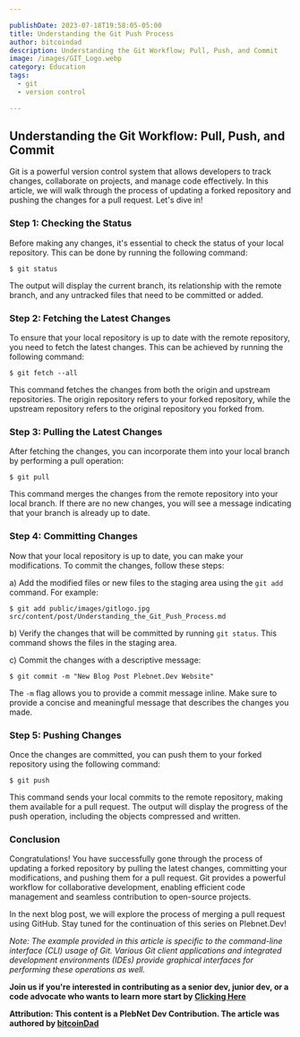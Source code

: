 ```yaml
---

publishDate: 2023-07-18T19:58:05-05:00
title: Understanding the Git Push Process
author: bitcoindad
description: Understanding the Git Workflow; Pull, Push, and Commit
image: /images/GIT_Logo.webp
category: Education
tags:
  - git 
  - version control

---
```


## Understanding the Git Workflow: Pull, Push, and Commit

Git is a powerful version control system that allows developers to track changes, collaborate on projects, and manage code effectively. In this article, we will walk through the process of updating a forked repository and pushing the changes for a pull request. Let's dive in!

### Step 1: Checking the Status

Before making any changes, it's essential to check the status of your local repository. This can be done by running the following command:

```
$ git status
```

The output will display the current branch, its relationship with the remote branch, and any untracked files that need to be committed or added.

### Step 2: Fetching the Latest Changes

To ensure that your local repository is up to date with the remote repository, you need to fetch the latest changes. This can be achieved by running the following command:

```
$ git fetch --all
```

This command fetches the changes from both the origin and upstream repositories. The origin repository refers to your forked repository, while the upstream repository refers to the original repository you forked from.

### Step 3: Pulling the Latest Changes

After fetching the changes, you can incorporate them into your local branch by performing a pull operation:

```
$ git pull
```

This command merges the changes from the remote repository into your local branch. If there are no new changes, you will see a message indicating that your branch is already up to date.

### Step 4: Committing Changes

Now that your local repository is up to date, you can make your modifications. To commit the changes, follow these steps:

a) Add the modified files or new files to the staging area using the `git add` command. For example:

```
$ git add public/images/gitlogo.jpg src/content/post/Understanding_the_Git_Push_Process.md
```

b) Verify the changes that will be committed by running `git status`. This command shows the files in the staging area.

c) Commit the changes with a descriptive message:

```
$ git commit -m "New Blog Post Plebnet.Dev Website"
```

The `-m` flag allows you to provide a commit message inline. Make sure to provide a concise and meaningful message that describes the changes you made.

### Step 5: Pushing Changes

Once the changes are committed, you can push them to your forked repository using the following command:

```
$ git push
```

This command sends your local commits to the remote repository, making them available for a pull request. The output will display the progress of the push operation, including the objects compressed and written.

### Conclusion

Congratulations! You have successfully gone through the process of updating a forked repository by pulling the latest changes, committing your modifications, and pushing them for a pull request. Git provides a powerful workflow for collaborative development, enabling efficient code management and seamless contribution to open-source projects.

In the next blog post, we will explore the process of merging a pull request using GitHub. Stay tuned for the continuation of this series on Plebnet.Dev!

*Note: The example provided in this article is specific to the command-line interface (CLI) usage of Git. Various Git client applications and integrated development environments (IDEs) provide graphical interfaces for performing these operations as well.*

**Join us if you're interested in contributing as a senior dev, junior dev, or a code advocate who wants to learn more start by [Clicking Here](https://plebnet.dev)**

**Attribution: This content is a PlebNet Dev Contribution. The article was authored by [bitcoinDad](https://github.com/Bitc0indad)**